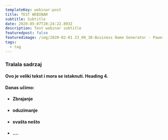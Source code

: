 ```yaml
---
templateKey: webinar-post
title: TEST WEBINAR
subtitle: Subtitle
date: 2020-05-07T20:24:22.893Z
description: Test webinar subtitle
featuredpost: false
featuredimage: /img/2020-02-01 23_09_30-Business Name Generator - Powered by AI - Namelix.png
tags:
  - tag
---
```

### **Tralala sadrzaj**

#### Ovo je veliki tekst i mora se istaknuti.  Heading 4.

#### Danas učimo:

* #### Zbrajanje
* #### oduzimanje
* #### svašta nešto
* #### ....
